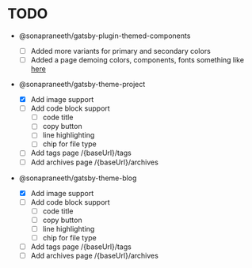 # TODO

- @sonapraneeth/gatsby-plugin-themed-components

  - [ ] Added more variants for primary and secondary colors
  - [ ] Added a page demoing colors, components, fonts something like [here](https://theme-ui.com/style-guide-demo)

- @sonapraneeth/gatsby-theme-project

  - [x] Add image support
  - [ ] Add code block support
    - [ ] code title
    - [ ] copy button
    - [ ] line highlighting
    - [ ] chip for file type
  - [ ] Add tags page /{baseUrl}/tags
  - [ ] Add archives page /{baseUrl}/archives

- @sonapraneeth/gatsby-theme-blog
  - [x] Add image support
  - [ ] Add code block support
    - [ ] code title
    - [ ] copy button
    - [ ] line highlighting
    - [ ] chip for file type
  - [ ] Add tags page /{baseUrl}/tags
  - [ ] Add archives page /{baseUrl}/archives
